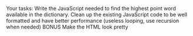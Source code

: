 Your tasks:
Write the JavaScript needed to find the highest point word available in the dictionary.
Clean up the existing JavaScript code to be well formatted and have better performance (useless looping, use recursion when needed)
BONUS
Make the HTML look pretty
